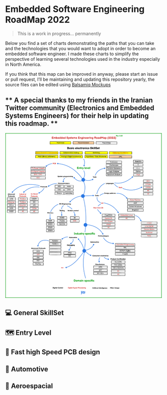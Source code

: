 # Embedded Software Engineering RoadMap 2022

> This is a work in progress... permanently

Below you find a set of charts demonstrating the paths that you can take and the technologies that you would want to adopt in order to become an embedded software engineer. I made these charts to simplify the perspective of learning several technologies used in the industry especially in North America.

If you think that this map can be improved in anyway, please start an issue or pull request, I’ll be maintaining and updating this repository yearly, the source files can be edited using [Balsamiq Mockups](https://balsamiq.com/download/) 

** A special thanks to my friends in the Iranian Twitter community (Electronics and Embedded Systems Engineers) for their help in updating this roadmap. **
---
![EmbeddedRoadmap](EmbbededRoadmap2022.png)


## 💻 General SkillSet
 
## 🗺️ Entry Level 
 
## 🎨 Fast high Speed PCB design

## 🚗 Automotive

## 🚀 Aeroespacial


